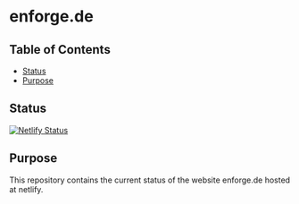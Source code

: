 # enforge.de

## Table of Contents

* [Status](#status)
* [Purpose](#purpose)

## Status

[![Netlify Status](https://api.netlify.com/api/v1/badges/0a82e4c1-88c1-4873-9ac3-c7e4e7647f2d/deploy-status)](https://app.netlify.com/sites/enforge-de/deploys)

## Purpose

This repository contains the current status of the website enforge.de hosted at netlify.
